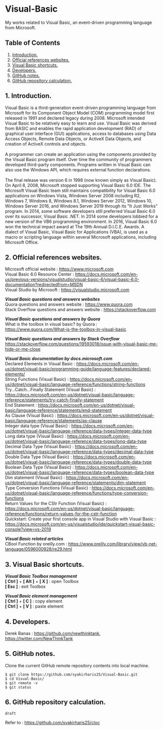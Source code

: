 # Visual-Basic
My works related to Visual Basic, an event-driven programming language from Microsoft.

## Table of Contents
1. [Introduction.](#introduction)
2. [Official references websites.](#references)
3. [Visual Basic shortcuts.](#shortcuts)
4. [Developers.](#developers)
5. [GitHub notes.](#github)
6. [GitHub repository calculation.](#calculation)

<a name="introduction"></a>
## 1. Introduction.
Visual Basic is a third-generation event-driven programming language from Microsoft for its Component Object Model (COM) programming model first released in 1991 and declared legacy during 2008. Microsoft intended Visual Basic to be relatively easy to learn and use. Visual Basic was derived from BASIC and enables the rapid application development (RAD) of graphical user interface (GUI) applications, access to databases using Data Access Objects, Remote Data Objects, or ActiveX Data Objects, and creation of ActiveX controls and objects.
<br /><br />
A programmer can create an application using the components provided by the Visual Basic program itself. Over time the community of programmers developed third-party components. Programs written in Visual Basic can also use the Windows API, which requires external function declarations.
<br /><br />
The final release was version 6 in 1998 (now known simply as Visual Basic). On April 8, 2008, Microsoft stopped supporting Visual Basic 6.0 IDE. The Microsoft Visual Basic team still maintains compatibility for Visual Basic 6.0 applications on Windows Vista, Windows Server 2008 including R2, Windows 7, Windows 8, Windows 8.1, Windows Server 2012, Windows 10, Windows Server 2016, and Windows Server 2019 through its "It Just Works" program. In 2014, some software developers still preferred Visual Basic 6.0 over its successor, Visual Basic .NET. In 2014 some developers lobbied for a new version of the VB6 programming environment. In 2016, Visual Basic 6.0 won the technical impact award at The 19th Annual D.I.C.E. Awards. A dialect of Visual Basic, Visual Basic for Applications (VBA), is used as a macro or scripting language within several Microsoft applications, including Microsoft Office.

<a name="references"></a>
## 2. Official references websites.
Microsoft official website : https://www.microsoft.com <br />
Visual Basic 6.0 Resource Center : https://docs.microsoft.com/en-us/previous-versions/visualstudio/visual-basic-6/visual-basic-6.0-documentation?redirectedfrom=MSDN <br />
Visual Studio by Microsoft : https://visualstudio.microsoft.com <br />

**_Visual Basic questions and answers websites_** <br />
Quora questions and answers website : https://www.quora.com <br />
Stack Overflow questions and answers website : https://stackoverflow.com <br />

**_Visual Basic questions and answers by Quora_** <br />
What is the toolbox in visual basic? by Quora : https://www.quora.com/What-is-the-toolbox-in-visual-basic <br />

**_Visual Basic questions and answers by Stack Overflow_** <br />
https://stackoverflow.com/questions/19593018/issue-with-visual-basic-me-hide-or-me-close <br />

**_Visual Basic documentation by docs.microsoft.com_** <br />
Declared Elements in Visual Basic : https://docs.microsoft.com/en-us/dotnet/visual-basic/programming-guide/language-features/declared-elements/ <br />
String Functions (Visual Basic) : https://docs.microsoft.com/en-us/dotnet/visual-basic/language-reference/functions/string-functions <br />
Try...Catch...Finally Statement (Visual Basic) : https://docs.microsoft.com/en-us/dotnet/visual-basic/language-reference/statements/try-catch-finally-statement <br />
End Statement : https://docs.microsoft.com/en-us/dotnet/visual-basic/language-reference/statements/end-statement <br />
As Clause (Visual Basic) : https://docs.microsoft.com/en-us/dotnet/visual-basic/language-reference/statements/as-clause <br />
Integer data type (Visual Basic) : https://docs.microsoft.com/en-us/dotnet/visual-basic/language-reference/data-types/integer-data-type <br />
Long data type (Visual Basic) : https://docs.microsoft.com/en-us/dotnet/visual-basic/language-reference/data-types/long-data-type <br />
Decimal Data Type (Visual Basic) : https://docs.microsoft.com/en-us/dotnet/visual-basic/language-reference/data-types/decimal-data-type <br />
Double Data Type (Visual Basic) : https://docs.microsoft.com/en-us/dotnet/visual-basic/language-reference/data-types/double-data-type <br />
Boolean Data Type (Visual Basic) : https://docs.microsoft.com/en-us/dotnet/visual-basic/language-reference/data-types/boolean-data-type <br />
Dim statement (Visual Basic) : https://docs.microsoft.com/en-us/dotnet/visual-basic/language-reference/statements/dim-statement <br />
Type Conversion Functions (Visual Basic) : https://docs.microsoft.com/en-us/dotnet/visual-basic/language-reference/functions/type-conversion-functions <br />
Return Values for the CStr Function (Visual Basic) : https://docs.microsoft.com/en-us/dotnet/visual-basic/language-reference/functions/return-values-for-the-cstr-function <br />
Quickstart: Create your first console app in Visual Studio with Visual Basic : https://docs.microsoft.com/en-us/visualstudio/ide/quickstart-visual-basic-console?view=vs-2019 <br />

**_Visual Basic related articles_** <br />
CBool Function by oreilly.com : https://www.oreilly.com/library/view/vb-net-language/0596000928/re29.html <br />

<a name="shortcuts"></a>
## 3. Visual Basic shortcuts.

**_Visual Basic Toolbox management_** <br />
**[ Ctrl ]** + **[ Alt ]** + **[ X ]** : open Toolbox <br />
**[ Esc ]** : exit Toolbox <br />

**_Visual Basic element management_** <br />
**[ Ctrl ]** + **[ C ]** : copy element <br />
**[ Ctrl ]** + **[ V ]** : paste element <br />

<a name="developers"></a>
## 4. Developers.
Derek Banas : https://github.com/newthinktank, https://twitter.com/NewThinkTank <br />

<a name="github"></a>
## 5. GitHub notes.
Clone the current GitHub remote repository contents into local machine.
```
$ git clone https://github.com/syakirharis25/Visual-Basic.git
$ cd Visual-Basic/
$ git remote -v
$ git status
```

<a name="calculation"></a>
## 6. GitHub repository calculation.
```
draft
```
Refer to : https://github.com/syakirharis25/cloc
